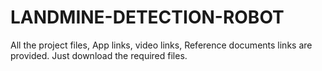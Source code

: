 # LANDMINE-DETECTION-ROBOT
All the project files, App links, video links, Reference documents links are provided.
Just download the required files.
